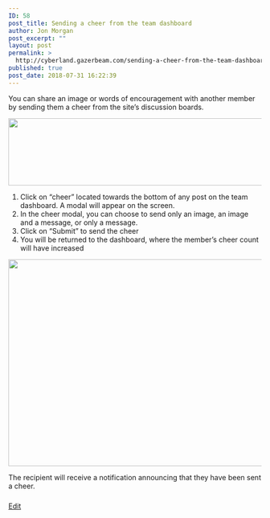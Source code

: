 ```yaml
---
ID: 58
post_title: Sending a cheer from the team dashboard
author: Jon Morgan
post_excerpt: ""
layout: post
permalink: >
  http://cyberland.gazerbeam.com/sending-a-cheer-from-the-team-dashboard
published: true
post_date: 2018-07-31 16:22:39
---
```

You can share an image or words of encouragement with another member by sending them a cheer from the site’s discussion boards.

<img title="" src="http://cyberland.gazerbeam.com/wp-content/uploads/2018/07/null-15.png" alt="" width="624" height="134" />
<ol>
 	<li>Click on “cheer” located towards the bottom of any post on the team dashboard. A modal will appear on the screen.</li>
 	<li>In the cheer modal, you can choose to send only an image, an image and a message, or only a message.</li>
 	<li>Click on “Submit” to send the cheer</li>
 	<li>You will be returned to the dashboard, where the member’s cheer count will have increased</li>
</ol>
<img title="" src="http://cyberland.gazerbeam.com/wp-content/uploads/2018/07/null-16.png" alt="" width="602" height="412" />

The recipient will receive a notification announcing that they have been sent a cheer.

###

<a href="https://docs.google.com/document/d/1B6_cLWIhsIC7MYwsRYU4o_hxi59NI0zoefMAQVq6f7o/edit?usp=sharing">Edit</a>